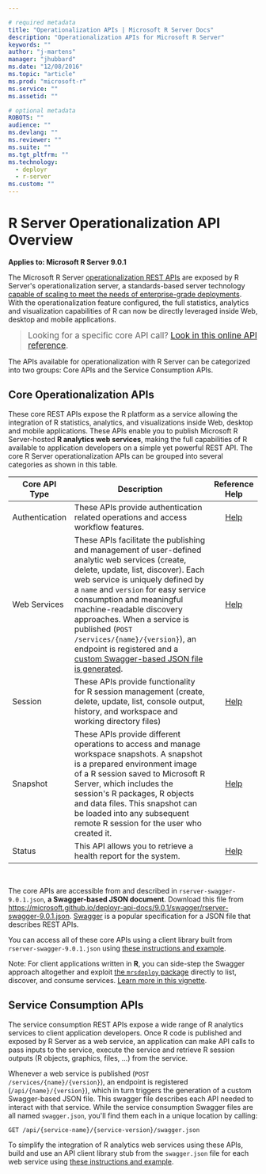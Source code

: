 ```yaml
---

# required metadata
title: "Operationalization APIs | Microsoft R Server Docs"
description: "Operationalization APIs for Microsoft R Server"
keywords: ""
author: "j-martens"
manager: "jhubbard"
ms.date: "12/08/2016"
ms.topic: "article"
ms.prod: "microsoft-r"
ms.service: ""
ms.assetid: ""

# optional metadata
ROBOTS: ""
audience: ""
ms.devlang: ""
ms.reviewer: ""
ms.suite: ""
ms.tgt_pltfrm: ""
ms.technology: 
  - deployr
  - r-server
ms.custom: ""
---
```


# R Server Operationalization API Overview

**Applies to:  Microsoft R Server 9.0.1**

The Microsoft R Server <a href="https://microsoft.github.io/deployr-api-docs/9.0.1/" target="_blank">operationalization REST APIs</a> are exposed by R Server's operationalization server, a standards-based server technology [capable of scaling to meet the needs of enterprise-grade deployments](configuration-initial.md#enterprise). With the operationalization feature configured, the full statistics, analytics and visualization capabilities of R can now be directly leveraged inside Web, desktop and mobile applications.

><big>Looking for a specific core API call? <a href="https://microsoft.github.io/deployr-api-docs/9.0.1/" target="_blank">Look in this online API reference</a>.</big>

The APIs available for operationalization with R Server can be categorized into two groups: Core APIs and the Service Consumption APIs.

## Core Operationalization APIs

These core REST APIs expose the R platform as a service allowing the integration of R statistics, analytics, and visualizations inside Web, desktop and mobile applications.  These APIs enable you to publish Microsoft R Server-hosted **R analytics web services**, making the full capabilities of R available to application developers on a simple yet powerful REST API. The core R Server operationalization APIs can be grouped into several categories as shown in this table. 

Core API Type|Description|Reference Help
---------|-----------|:-----:
Authentication|These APIs provide authentication related operations and access workflow features.|<a href="https://microsoft.github.io/deployr-api-docs/9.0.1/#authentication-apis" target="_blank">Help</a>
Web Services|These APIs facilitate the publishing and management of user-defined analytic web services (create, delete, update, list, discover). Each web service is uniquely defined by a `name` and `version` for easy service consumption and meaningful machine-readable discovery approaches. When a service is published (<code>POST /services/{name}/{version}</code>), an endpoint is registered and a [custom Swagger-based JSON file is generated](app-developer-get-started.md).|<a href="https://microsoft.github.io/deployr-api-docs/9.0.1/#services-management-apis" target="_blank">Help</a>
Session|These APIs provide functionality for R session management (create, delete, update, list, console output, history, and workspace and working directory files)|<a href="https://microsoft.github.io/deployr-api-docs/9.0.1/#session-apis" target="_blank">Help</a>
Snapshot|These APIs provide different operations to access and manage workspace snapshots. A snapshot is a prepared environment image of a R session saved to Microsoft R Server, which includes the session's R packages, R objects and data files. This snapshot can be loaded into any subsequent remote R session for the user who created it. |<a href="https://microsoft.github.io/deployr-api-docs/9.0.1/#snapshot-apis" target="_blank">Help</a>
Status|This API allows you to retrieve a health report for the system.|<a href="https://microsoft.github.io/deployr-api-docs/9.0.1/#status-apis" target="_blank">Help</a>

<br>

The core APIs are accessible from and described in  `rserver-swagger-9.0.1.json`, **a Swagger-based JSON document**. Download this file from <a href="https://microsoft.github.io/deployr-api-docs/9.0.1/swagger/rserver-swagger-9.0.1.json" target="_blank">https://microsoft.github.io/deployr-api-docs/9.0.1/swagger/rserver-swagger-9.0.1.json</a>. [Swagger](http://swagger.io/) is a popular specification for a JSON file that describes REST APIs.  

You can access all of these core APIs using a client library built from `rserver-swagger-9.0.1.json` using [these instructions and example](app-developer-get-started.md).

Note: For client applications written in **R**, you can side-step the Swagger approach altogether and exploit [the `mrsdeploy` package](../mrsdeploy/mrsdeploy.md) directly to list, discover, and consume services. [Learn more in this vignette](../mrsdeploy/mrsdeploy-websrv-vignette.md).

## Service Consumption APIs

The service consumption REST APIs expose a wide range of R analytics services to client application developers.   Once R code is published and exposed by R Server as a web service, an application can make API calls to pass inputs to the service, execute the service and retrieve R session outputs (R objects, graphics, files, ...) from the service.  

Whenever a web service is published (<code>POST /services/{name}/{version}</code>), an endpoint is registered (<code>/api/{name}/{version}</code>), which in turn triggers the generation of a custom Swagger-based JSON file. This swagger file describes each API needed to interact with that service. While the service consumption Swagger files are all named `swagger.json`, you'll find them each in a unique location by calling:
```
GET /api/{service-name}/{service-version}/swagger.json
``` 

To simplify the integration of R analytics web services using these APIs, build and use an API client library stub from the `swagger.json` file for each web service using [these instructions and example](app-developer-get-started.md).
